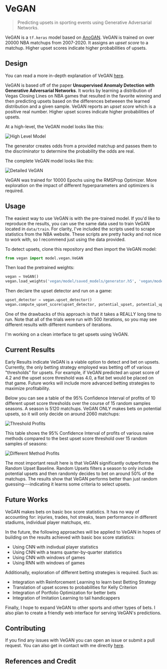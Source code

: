 # VeGAN

> Predicting upsets in sporting events using Generative Adversarial Networks.

VeGAN is a `tf.keras` model based on [AnoGAN](https://arxiv.org/abs/1703.05921). VeGAN is trained on over 20000 NBA matchups from 2007-2020. It assigns an *upset score* to a matchup. Higher upset scores indicate higher probabilities of upsets.

## Design

You can read a more in-depth explanation of VeGAN [here](#).

VeGAN is based off of the paper **Unsupervised Anomaly Detection with Generative Adversarial Networks**. It works by learning a distribution of Vegas Closing Lines on NBA games that resulted in the favorite winning and then predicting upsets based on the differences betweeen the learned distribution and a given sample. VeGAN reports an *upset score* which is a positive real number. Higher upset scores indicate higher probabilities of upsets.

At a high-level, the VeGAN model looks like this:

![High Level Model](https://github.com/westpoint-neural-networks/final-project-seanmor5/tree/master/assets/AnomalyDetectionModel.png)

The generator creates odds from a provided matchup and passes them to the discriminator to determine the probability the odds are real.

The complete VeGAN model looks like this:

![Detailed VeGAN](https://github.com/westpoint-neural-networks/final-project-seanmor5/tree/master/assets/UpsetScoreModel.png)

VeGAN was trained for 10000 Epochs using the RMSProp Optimizer. More exploration on the impact of different hyperparameters and optimizers is required.

## Usage

The easiest way to use VeGAN is with the pre-trained model. If you'd like to reproduce the results, you can use the same data used to train VeGAN located in `data/train`. For clarity, I've included the scripts used to scrape statistics from the NBA website. These scripts are pretty hacky and not nice to work with, so I recommend just using the data provided.

To detect upsets, clone this repository and then import the VeGAN model:

```python
from vegan import model.vegan.VeGAN
```

Then load the pretrained weights:

```python
vegan = VeGAN()
vegan.load_weights('vegan/model/saved_models/generator.h5', 'vegan/model/saved_models/discriminator.h5')
```

Then declare the upset detector and run on a game:

```python
upset_detector = vegan.upset_detector()
vegan.compute_upset_score(upset_detector, potential_upset, potential_upset_odds, iterations=500)
```

One of the drawbacks of this approach is that it takes a REALLY long time to run. Note that all of the trials were run with 500 iterations, so you may see different results with different numbers of iterations.

I'm working on a clean interface to get upsets using VeGAN.

## Current Results

Early Results indicate VeGAN is a viable option to detect and bet on upsets. Currently, the only betting strategy employed was betting off of various "thresholds" for upsets. For example, if VeGAN predicted an upset score of 4.2 and the upset score threshold was 4.0, a flat bet would be placed on that game. Future works will include more advanced betting strategies to maximize profitability.

Below you can see a table of the 95% Confidence Interval of profits of 10 different upset score thresholds over the course of 15 random samples seasons. A season is 5120 matchups. VeGAN ONLY makes bets on potential upsets, so it will only decide on around 2060 matchups:

![Threshold Profits](https://github.com/westpoint-neural-networks/final-project-seanmor5/tree/master/assets/ProfitThresholds.PNG)

This table shows the 95% Confidence Interval of profits of various naive methods compared to the best upset score threshold over 15 random samples of seasons:

![Different Method Profits](https://github.com/westpoint-neural-networks/final-project-seanmor5/tree/master/assets/ProfitMethods.png)

The most important result here is that VeGAN significantly outperforms the Random Upset Baseline. Random Upsets filters a season to only include potential upsets and then randomly decides to bet on around 50% of the matchups. The results show that VeGAN performs better than just random guessing---indicating it learns some criteria to select upsets.

## Future Works

VeGAN makes bets on basic box score statistics. It has no way of accounting for: injuries, trades, hot streaks, team performance in different stadiums, individual player matchups, etc.

In the future, the following approaches will be applied to VeGAN in hopes of building on the results achieved with basic box score statistics:

* Using CNN with indivdual player statistics
* Using CNN with a teams quarter-by-quarter statistics
* Using CNN with windows of games
* Using RNN with windows of games

Additionally, exploration of different betting strategies is required. Such as:

* Integration with Reinforcement Learning to learn best Betting Strategy
* Translation of upset scores to probabilities for Kelly Criterion
* Integration of Portfolio Optimization for better bets
* Integration of Imitation Learning to tail handicappers

Finally, I hope to expand VeGAN to other sports and other types of bets. I also plan to create a friendly web interface for serving VeGAN's predictions.

## Contributing

If you find any issues with VeGAN you can open an issue or submit a pull request. You can also get in contact with me directly [here](mailto:smoriarity.5@gmail.com).

## References and Credit


